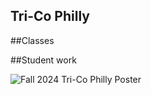 ## Tri-Co Philly

##Classes

##Student work

![Fall 2024 Tri-Co Philly Poster](https://drive.google.com/file/d/13gyfRhOhi0MBMjf6BOm04DvFqRZOeRGE/view?usp=drive_link)

